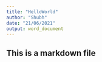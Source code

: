 ```yaml
---
title: "HelloWorld"
author: "Shubh"
date: "21/06/2021"
output: word_document
---
```


## This is a markdown file
